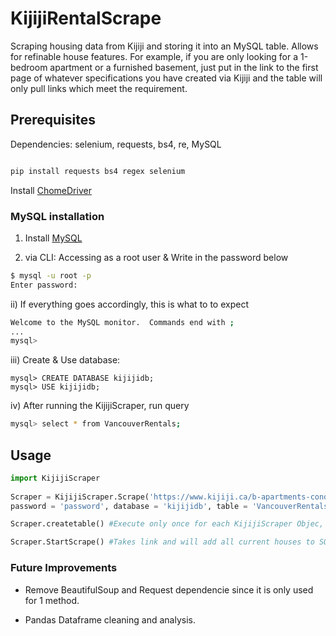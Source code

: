 # KijijiRentalScrape

Scraping housing data from Kijiji and storing it into an MySQL table. Allows for refinable house features. For example, if you are only looking for a 1-bedroom apartment or a furnished basement, just put in the link to the first page of whatever specifications you have created via Kijiji and the table will only pull links which meet the requirement.

## Prerequisites

Dependencies: selenium, requests, bs4, re, MySQL

```bash

pip install requests bs4 regex selenium
```


Install [ChomeDriver](https://chromedriver.storage.googleapis.com/index.html?path=84.0.4147.30/)

###  MySQL installation
1. Install [MySQL](https://dev.mysql.com/downloads/mysql/)

 
2. via CLI: Accessing as a root user  & Write in the password below
```bash
$ mysql -u root -p
Enter password: 
```
ii) If everything goes accordingly, this is what to to expect
```bash
Welcome to the MySQL monitor.  Commands end with ;
...
mysql> 
```
iii) Create & Use database:
```
mysql> CREATE DATABASE kijijidb;
mysql> USE kijijidb;
```

iv) After running the KijijiScraper, run query
```bash
mysql> select * from VancouverRentals;
```


## Usage 


```python
import KijijiScraper
 
Scraper = KijijiScraper.Scrape('https://www.kijiji.ca/b-apartments-condos/vancouver/1+bedroom/c37l1700287a27949001', host= 'localhost', user= 'root',
password = 'password', database = 'kijijidb', table = 'VancouverRentals')

Scraper.createtable() #Execute only once for each KijijiScraper Objec, in this example a table named VancouverRentals will be created

Scraper.StartScrape() #Takes link and will add all current houses to SQL table. 

```

### Future Improvements
- Remove BeautifulSoup and Request dependencie since it is only used for 1 method.

- Pandas Dataframe cleaning and analysis.




